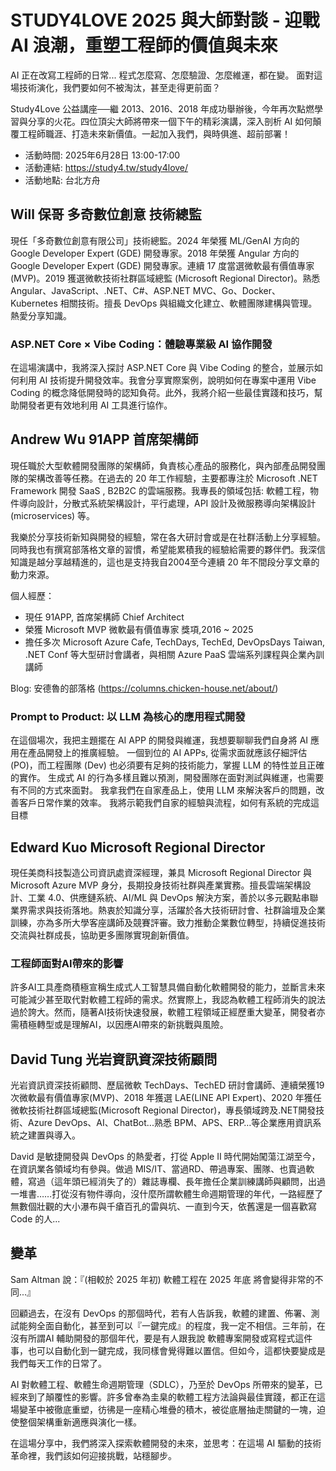 # STUDY4LOVE 2025 與大師對談 - 迎戰 AI 浪潮，重塑工程師的價值與未來

AI 正在改寫工程師的日常...
程式怎麼寫、怎麼驗證、怎麼維運，都在變。
面對這場技術演化，我們要如何不被淘汰，甚至走得更前面？

Study4Love 公益講座──繼 2013、2016、2018 年成功舉辦後，今年再次點燃學習與分享的火花。四位頂尖大師將帶來一個下午的精彩演講，深入剖析 AI 如何顛覆工程師職涯、打造未來新價值。一起加入我們，與時俱進、超前部署！

- 活動時間: 2025年6月28日 13:00-17:00
- 活動連結: https://study4.tw/study4love/
- 活動地點: 台北方舟

## Will 保哥 多奇數位創意 技術總監

現任「多奇數位創意有限公司」技術總監。2024 年榮獲 ML/GenAI 方向的 Google Developer Expert (GDE) 開發專家。2018 年榮獲 Angular 方向的 Google Developer Expert (GDE) 開發專家。連續 17 度當選微軟最有價值專家(MVP)。2019 獲選微軟技術社群區域總監 (Microsoft Regional Director)。熟悉 Angular、JavaScript、.NET、C#、ASP.NET MVC、Go、Docker、Kubernetes 相關技術。擅長 DevOps 與組織文化建立、軟體團隊建構與管理。熱愛分享知識。

### ASP.NET Core × Vibe Coding：體驗專業級 AI 協作開發
在這場演講中，我將深入探討 ASP.NET Core 與 Vibe Coding 的整合，並展示如何利用 AI 技術提升開發效率。我會分享實際案例，說明如何在專案中運用 Vibe Coding 的概念降低開發時的認知負荷。此外，我將介紹一些最佳實踐和技巧，幫助開發者更有效地利用 AI 工具進行協作。

## Andrew Wu 91APP 首席架構師

現任職於大型軟體開發團隊的架構師，負責核心產品的服務化，與內部產品開發團隊的架構改善等任務。在過去的 20 年工作經驗，主要都專注於 Microsoft .NET
Framework 開發 SaaS , B2B2C 的雲端服務。我專長的領域包括: 軟體工程，物件導向設計，分散式系統架構設計，平行處理，API
設計及微服務導向架構設計 (microservices) 等。

我樂於分享技術新知與開發的經驗，常在各大研討會或是在社群活動上分享經驗。同時我也有撰寫部落格文章的習慣，希望能累積我的經驗給需要的夥伴們。我深信知識是越分享越精進的，這也是支持我自2004至今連續
20 年不間段分享文章的動力來源。

個人經歷：

- 現任 91APP, 首席架構師 Chief Architect
- 榮獲 Microsoft MVP 微軟最有價值專家 獎項,2016 ~ 2025
- 擔任多次 Microsoft Azure Cafe, TechDays, TechEd, DevOpsDays Taiwan, .NET Conf 等大型研討會講者，與相關 Azure PaaS 雲端系列課程與企業內訓講師

Blog: 安德魯的部落格 (https://columns.chicken-house.net/about/)

### Prompt to Product: 以 LLM 為核心的應用程式開發

在這個場次，我把主題擺在 AI APP 的開發與維運，我想要聊聊我們自身將 AI 應用在產品開發上的推廣經驗。 一個到位的 AI APPs, 從需求面就應該仔細評估 (PO)，而工程團隊 (Dev) 也必須要有足夠的技術能力，掌握 LLM 的特性並且正確的實作。 生成式 AI 的行為多樣且難以預測，開發團隊在面對測試與維運，也需要有不同的方式來面對。 我拿我們在自家產品上，使用 LLM 來解決客戶的問題，改善客戶日常作業的效率。 我將示範我們自家的經驗與流程，如何有系統的完成這目標

## Edward Kuo Microsoft Regional Director

現任美商科技製造公司資訊處資深經理，兼具 Microsoft Regional Director 與 Microsoft Azure MVP 身分，長期投身技術社群與產業實務。擅長雲端架構設計、工業 4.0、供應鏈系統、AI/ML 與 DevOps 解決方案，善於以多元觀點串聯業界需求與技術落地。熱衷於知識分享，活躍於各大技術研討會、社群論壇及企業訓練，亦為多所大學客座講師及競賽評審。致力推動企業數位轉型，持續促進技術交流與社群成長，協助更多團隊實現創新價值。

### 工程師面對AI帶來的影響
許多AI工具產商積極宣稱生成式人工智慧具備自動化軟體開發的能力，並斷言未來可能減少甚至取代對軟體工程師的需求。然實際上，我認為軟體工程師消失的說法過於誇大。然而，隨著AI技術快速發展，軟體工程領域正經歷重大變革，開發者亦需積極轉型或是理解AI，以因應AI帶來的新挑戰與風險。

## David Tung 光岩資訊資深技術顧問
光岩資訊資深技術顧問、歷屆微軟 TechDays、TechED 研討會講師、連續榮獲19次微軟最有價值專家(MVP)、2018 年獲選 LAE(LINE API Expert)、2020 年獲任微軟技術社群區域總監(Microsoft Regional Director)，專長領域跨及.NET開發技術、Azure DevOps、AI、ChatBot...熟悉 BPM、APS、ERP…等企業應用資訊系統之建置與導入。

David 是敏捷開發與 DevOps 的熱愛者，打從 Apple II 時代開始闖蕩江湖至今，在資訊業各領域均有參與。做過
MIS/IT、當過RD、帶過專案、團隊、也賣過軟體，寫過（這年頭已經消失了的）雜誌專欄、長年擔任企業訓練講師與顧問，出過一堆書……打從沒有物件導向，沒什麼所謂軟體生命週期管理的年代，一路經歷了無數個壯觀的大小瀑布與千瘡百孔的雷與坑、一直到今天，依舊還是一個喜歡寫
Code 的人...

## 變革

Sam Altman 說：『(相較於 2025 年初) 軟體工程在 2025 年底 將會變得非常的不同...』

回顧過去，在沒有 DevOps 的那個時代，若有人告訴我，軟體的建置、佈署、測試能夠全面自動化，甚至到可以『一鍵完成』的程度，我一定不相信。三年前，在沒有所謂AI 輔助開發的那個年代，要是有人跟我說 軟體專案開發或寫程式這件事，也可以自動化到一鍵完成，我同樣會覺得難以置信。但如今，這都快要變成是我們每天工作的日常了。

AI 對軟體工程、軟體生命週期管理（SDLC），乃至於 DevOps 所帶來的變革，已經來到了顛覆性的影響。許多曾奉為圭臬的軟體工程方法論與最佳實踐，都正在這場變革中被徹底重塑，彷彿是一座精心堆疊的積木，被從底層抽走關鍵的一塊，迫使整個架構重新適應與演化一樣。

在這場分享中，我們將深入探索軟體開發的未來，並思考：在這場 AI 驅動的技術革命裡，我們該如何迎接挑戰，站穩腳步。





